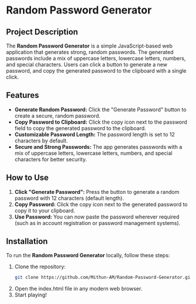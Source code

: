 # Random Password Generator

## Project Description

The **Random Password Generator** is a simple JavaScript-based web application that generates strong, random passwords. The generated passwords include a mix of uppercase letters, lowercase letters, numbers, and special characters. Users can click a button to generate a new password, and copy the generated password to the clipboard with a single click.

## Features

- **Generate Random Password:** Click the "Generate Password" button to create a secure, random password.
- **Copy Password to Clipboard:** Click the copy icon next to the password field to copy the generated password to the clipboard.
- **Customizable Password Length:** The password length is set to 12 characters by default.
- **Secure and Strong Passwords:** The app generates passwords with a mix of uppercase letters, lowercase letters, numbers, and special characters for better security.

## How to Use

1. **Click "Generate Password":** Press the button to generate a random password with 12 characters (default length).
2. **Copy Password:** Click the copy icon next to the generated password to copy it to your clipboard.
3. **Use Password:** You can now paste the password wherever required (such as in account registration or password management systems).

## Installation

To run the **Random Password Generator** locally, follow these steps:

1. Clone the repository:
   ```bash
   git clone https://github.com/Mithun-AM/Random-Password-Generator.git

2. Open the index.html file in any modern web browser.
3. Start playing!